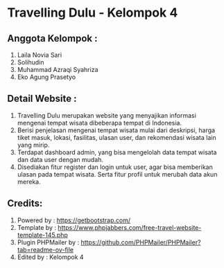 # Travelling Dulu - Kelompok 4

## Anggota Kelompok :
1. Laila Novia Sari
2. Solihudin
3. Muhammad Azraqi Syahriza
4. Eko Agung Prasetyo

## Detail Website :
1. Travelling Dulu merupakan website yang menyajikan informasi mengenai tempat wisata dibeberapa tempat di Indonesia.
2. Berisi penjelasan mengenai tempat wisata mulai dari deskripsi, harga tiket masuk, lokasi, fasilitas, ulasan user, dan rekomendasi wisata lain yang mirip.
3. Terdapat dashboard admin, yang bisa mengelolah data tempat wisata dan data user dengan mudah.
4. Disediakan fitur register dan login untuk user, agar bisa memberikan ulasan pada tempat wisata. Serta fitur profil untuk merubah data akun mereka.

## Credits:
1. Powered by : https://getbootstrap.com/
2. Template by : https://www.phpjabbers.com/free-travel-website-template-145.php
3. Plugin PHPMailer by : https://github.com/PHPMailer/PHPMailer?tab=readme-ov-file
4. Edited by : Kelompok 4
